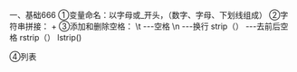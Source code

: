 一、基础666
①变量命名：以字母或_开头，（数字、字母、下划线组成）
②字符串拼接： +
③添加和删除空格：
    \t  ---空格
    \n  ---换行
   strip（） ---去前后空格
   rstrip（）
   lstrip()

④列表